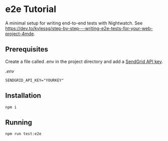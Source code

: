 # e2e Tutorial

A minimal setup for writing end-to-end tests with Nightwatch. See https://dev.to/kylessg/step-by-step---writing-e2e-tests-for-your-web-project-4mde.

## Prerequisites  
Create a file called .env in the project directory and add a [SendGrid API key](https://app.sendgrid.com).

*.env*
```
SENDGRID_API_KEY="YOURKEY"
```

## Installation 

``npm i``

## Running 

``npm run test:e2e``
